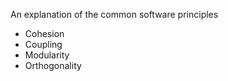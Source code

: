 
An explanation of the common software principles

*   Cohesion
*   Coupling
*   Modularity
*   Orthogonality
